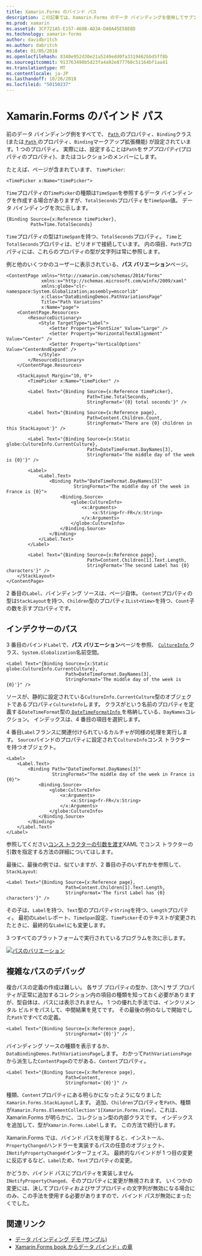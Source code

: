```yaml
---
title: Xamarin.Forms のバインド パス
description: この記事では、Xamarin.Forms のデータ バインディングを使用してサブプロパティとバインディング クラスのパスのプロパティを持つコレクションのメンバーにアクセスする方法について説明します。
ms.prod: xamarin
ms.assetid: 3CF721A5-E157-468B-AD3A-DA0A45E58E8D
ms.technology: xamarin-forms
author: davidbritch
ms.author: dabritch
ms.date: 01/05/2018
ms.openlocfilehash: 8340e952d30e21a5249edd0fa3319462bbd5ff8b
ms.sourcegitcommit: 913763498b5d23fa4a92e877760c51164bf1aa41
ms.translationtype: MT
ms.contentlocale: ja-JP
ms.lasthandoff: 10/26/2018
ms.locfileid: "50150237"
---
```

# <a name="xamarinforms-binding-path"></a>Xamarin.Forms のバインド パス

前のデータ バインディング例をすべてで、 [ `Path` ](xref:Xamarin.Forms.Binding.Path)のプロパティ、`Binding`クラス (または[ `Path` ](xref:Xamarin.Forms.Xaml.BindingExtension.Path)のプロパティ、`Binding`マークアップ拡張機能) が設定されています。1 つのプロパティ。 実際には、設定することは`Path`を*サブプロパティ*(プロパティのプロパティ)、またはコレクションのメンバーにします。

たとえば、ページが含まれています、 `TimePicker`:

```xaml
<TimePicker x:Name="timePicker">
```

`Time`プロパティの`TimePicker`の種類は`TimeSpan`を参照するデータ バインディングを作成する場合がありますが、`TotalSeconds`プロパティを`TimeSpan`値。 データ バインディングを次に示します。

```xaml
{Binding Source={x:Reference timePicker},
         Path=Time.TotalSeconds}
```

`Time`プロパティの型は`TimeSpan`を持つ、`TotalSeconds`プロパティ。 `Time`と`TotalSeconds`プロパティは、ピリオドで接続しています。 内の項目、`Path`プロパティには、これらのプロパティの型が文字列は常に参照します。

例と他のいくつかのユーザーに表示されている、**パス バリエーション**ページ。

```xaml
<ContentPage xmlns="http://xamarin.com/schemas/2014/forms"
             xmlns:x="http://schemas.microsoft.com/winfx/2009/xaml"
             xmlns:globe="clr-namespace:System.Globalization;assembly=mscorlib"
             x:Class="DataBindingDemos.PathVariationsPage"
             Title="Path Variations"
             x:Name="page">
    <ContentPage.Resources>
        <ResourceDictionary>
            <Style TargetType="Label">
                <Setter Property="FontSize" Value="Large" />
                <Setter Property="HorizontalTextAlignment" Value="Center" />
                <Setter Property="VerticalOptions" Value="CenterAndExpand" />
            </Style>
        </ResourceDictionary>
    </ContentPage.Resources>

    <StackLayout Margin="10, 0">
        <TimePicker x:Name="timePicker" />

        <Label Text="{Binding Source={x:Reference timePicker},
                              Path=Time.TotalSeconds,
                              StringFormat='{0} total seconds'}" />

        <Label Text="{Binding Source={x:Reference page},
                              Path=Content.Children.Count,
                              StringFormat='There are {0} children in this StackLayout'}" />

        <Label Text="{Binding Source={x:Static globe:CultureInfo.CurrentCulture},
                              Path=DateTimeFormat.DayNames[3],
                              StringFormat='The middle day of the week is {0}'}" />

        <Label>
            <Label.Text>
                <Binding Path="DateTimeFormat.DayNames[3]"
                         StringFormat="The middle day of the week in France is {0}">
                    <Binding.Source>
                        <globe:CultureInfo>
                            <x:Arguments>
                                <x:String>fr-FR</x:String>
                            </x:Arguments>
                        </globe:CultureInfo>
                    </Binding.Source>
                </Binding>
            </Label.Text>
        </Label>

        <Label Text="{Binding Source={x:Reference page},
                              Path=Content.Children[1].Text.Length,
                              StringFormat='The second Label has {0} characters'}" />
    </StackLayout>
</ContentPage>
```

2 番目の`Label`、バインディング ソースは、ページ自体。 `Content`プロパティの型は`StackLayout`を持つ、`Children`型のプロパティ`IList<View>`を持つ、`Count`子の数を示すプロパティです。

## <a name="paths-with-indexers"></a>インデクサーのパス

3 番目のバインド`Label`で、**パス バリエーション**ページを参照、 [ `CultureInfo` ](xref:System.Globalization.CultureInfo)クラス、`System.Globalization`名前空間。

```xaml
<Label Text="{Binding Source={x:Static globe:CultureInfo.CurrentCulture},
                      Path=DateTimeFormat.DayNames[3],
                      StringFormat='The middle day of the week is {0}'}" />
```

ソースが、静的に設定されている`CultureInfo.CurrentCulture`型のオブジェクトであるプロパティ`CultureInfo`します。 クラスがという名前のプロパティを定義する`DateTimeFormat`型の[ `DateTimeFormatInfo` ](xref:System.Globalization.DateTimeFormatInfo)を格納している、`DayNames`コレクション。 インデックスは、4 番目の項目を選択します。

4 番目`Label`フランスに関連付けられているカルチャが同様の処理を実行します。 `Source`バインドのプロパティに設定されて`CultureInfo`コンス トラクターを持つオブジェクト。

```xaml
<Label>
    <Label.Text>
        <Binding Path="DateTimeFormat.DayNames[3]"
                 StringFormat="The middle day of the week in France is {0}">
            <Binding.Source>
                <globe:CultureInfo>
                    <x:Arguments>
                        <x:String>fr-FR</x:String>
                    </x:Arguments>
                </globe:CultureInfo>
            </Binding.Source>
        </Binding>
    </Label.Text>
</Label>
```

参照してください[コンス トラクターの引数を渡す](~/xamarin-forms/xaml/passing-arguments.md#constructor_arguments)XAML でコンス トラクターの引数を指定する方法の詳細についてはします。

最後に、最後の例では、似ていますが、2 番目の子のいずれかを参照して、 `StackLayout`:

```xaml
<Label Text="{Binding Source={x:Reference page},
                      Path=Content.Children[1].Text.Length,
                      StringFormat='The first Label has {0} characters'}" />
```

その子は、`Label`を持つ、`Text`型のプロパティ`String`を持つ、`Length`プロパティ。 最初の`Label`レポート、`TimeSpan`設定、`TimePicker`そのテキストが変更されたときに、最終的な`Label`にも変更します。

3 つすべてのプラットフォームで実行されているプログラムを次に示します。

[![パスのバリエーション](binding-path-images/pathvariations-small.png "パス バリエーション")](binding-path-images/pathvariations-large.png#lightbox "パスのバリエーション")

## <a name="debugging-complex-paths"></a>複雑なパスのデバッグ

複合パスの定義の作成は難しい。 各サブ プロパティの型か、[次へ] サブ プロパティが正常に追加するコレクション内の項目の種類を知っておく必要がありますが、型自体は、パスには表示されません。 1 つの優れた手法では、インクリメンタル ビルドをパスして、中間結果を見てです。 その最後の例のなしで開始でした`Path`ですべての定義。

```xaml
<Label Text="{Binding Source={x:Reference page},
                      StringFormat='{0}'}" />
```

バインディング ソースの種類を表示するか、`DataBindingDemos.PathVariationsPage`します。 わかって`PathVariationsPage`から派生した`ContentPage`のでがある、`Content`プロパティ。

```xaml
<Label Text="{Binding Source={x:Reference page},
                      Path=Content,
                      StringFormat='{0}'}" />
```

種類、`Content`プロパティにある明らかになったようになりました`Xamarin.Forms.StackLayout`します。 追加、`Children`プロパティを`Path`、種類が`Xamarin.Forms.ElementCollection'1[Xamarin.Forms.View]`、これは、Xamarin.Forms が明らかに、コレクション型の内部クラスです。 インデックスを追加して、型が`Xamarin.Forms.Label`します。 この方法で続行します。

Xamarin.Forms では、バインド パスを処理すると、インストール、`PropertyChanged`ハンドラーを実装するパスの任意のオブジェクト、`INotifyPropertyChanged`インターフェイス。 最終的なバインドが 1 つ目の変更に反応するなど、`Label`ため、`Text`プロパティの変更。

かどうか、バインド パスにプロパティを実装しません`INotifyPropertyChanged`、そのプロパティに変更が無視されます。 いくつかの変更には、決してプロパティおよびサブプロパティの文字列が無効になる場合にのみ、この手法を使用する必要がありますので、バインド パスが無効にまったくでした。



## <a name="related-links"></a>関連リンク

- [データ バインディング デモ (サンプル)](https://developer.xamarin.com/samples/xamarin-forms/DataBindingDemos/)
- [Xamarin.Forms book からデータ バインド」の章](~/xamarin-forms/creating-mobile-apps-xamarin-forms/summaries/chapter16.md)
